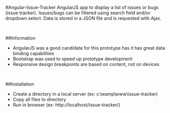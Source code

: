 #Angular-Issue-Tracker
AngularJS app to display a list of issues or bugs (issue tracker).
Issues/bugs can be filtered using search field and/or dropdown select.
Data is stored in a JSON file and is requested with Ajax.

<br />

##Information
 - AngularJS was a good candidate for this prototype has it has great data binding capabilities
 - Bootstrap was used to speed up prototype development
 - Responsive design breakpoints are based on content, not on devices

<br />

##Installation
 - Create a directory in a local server (ex: c:\wamp\www\issue-tracker\)
 - Copy all files to directory
 - Run in browser (ex: http://localhost/issue-tracker/)
